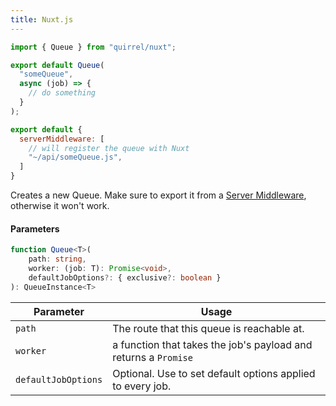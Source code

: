 ```yaml
---
title: Nuxt.js
---
```


```ts title="api/someQueue.js"
import { Queue } from "quirrel/nuxt";

export default Queue(
  "someQueue",
  async (job) => {
    // do something
  }
);
```

```js title="nuxt.config.js"
export default {
  serverMiddleware: [
    // will register the queue with Nuxt
    "~/api/someQueue.js",
  ]
}
```

Creates a new Queue.
Make sure to export it from a [Server Middleware](https://nuxtjs.org/docs/2.x/configuration-glossary/configuration-servermiddleware), otherwise it won't work.

#### Parameters

```ts
function Queue<T>(
    path: string,
    worker: (job: T): Promise<void>,
    defaultJobOptions?: { exclusive?: boolean }
): QueueInstance<T>
```

| Parameter           | Usage                                                           |
| ------------------- | --------------------------------------------------------------- |
| `path`              | The route that this queue is reachable at.                      |
| `worker`            | a function that takes the job's payload and returns a `Promise` |
| `defaultJobOptions` | Optional. Use to set default options applied to every job.      |
